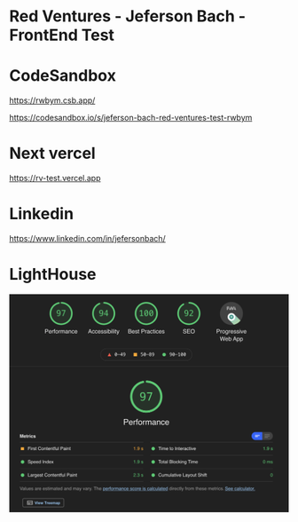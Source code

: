 # Red Ventures - Jeferson Bach - FrontEnd Test

# CodeSandbox 
https://rwbym.csb.app/

https://codesandbox.io/s/jeferson-bach-red-ventures-test-rwbym


# Next vercel
https://rv-test.vercel.app



# Linkedin
 https://www.linkedin.com/in/jefersonbach/


# LightHouse
<img src="lighthouse.png" />